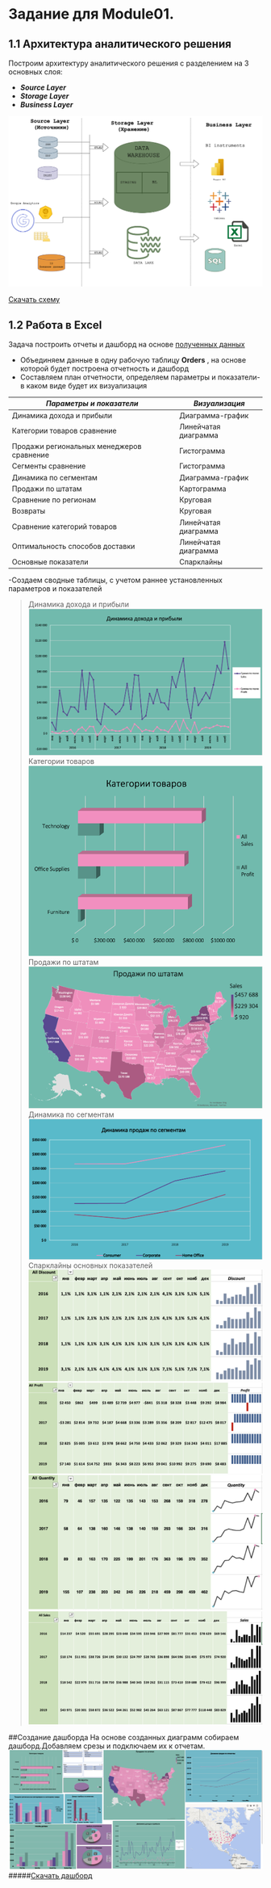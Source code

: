 # Задание для Module01.
## 1.1 Архитектура аналитического решения
Построим архитектуру аналитического решения с разделением на 3 основных слоя:
- ***Source Layer*** 
- ***Storage Layer*** 
- ***Business Layer***

![Архитектура аналитического решения][def2]

[Скачать схему](Data.zip)

## 1.2 Работа в Excel

Задача построить отчеты и дашборд на основе [полученных данных][def] 

- Объединяем данные в одну рабочую таблицу __Orders__ , на основе которой будет построена отчетность и дашборд
- Составляем план отчетности, определяем параметры и показатели-в каком виде будет их визуализация

|***Параметры и показатели***|***Визуализация***|
|---|---|
|Динамика дохода и прибыли|Диаграмма-график|
|Категории товаров сравнение|Линейчатая диаграмма|
|Продажи региональных менеджеров сравнение|Гистограмма|
|Сегменты сравнение|Гистограмма|
|Динамика по сегментам|Диаграмма-график|
|Продажи по штатам|Картограмма|
|Сравнение по регионам|Круговая|
|Возвраты|Круговая|
|Сравнение категорий товаров|Линейчатая диаграмма|
|Оптимальность способов доставки|Линейчатая диаграмма|
|Основные показатели|Спарклайны|

-Создаем сводные таблицы, с учетом раннее установленных параметров и показателей

> Динамика дохода и прибыли 
![1][def3]
> Категории товаров
![2][def4]
> Продажи по штатам
![3][def5]
> Динамика по сегментам
![4][def6]
> Спарклайны основных показателей
![5][def7]
![6][def8]
![7][def9]
![8][def10]


[def]: https://github.com/MLKURUNOVA/DataLearn/blob/main/DE%20101/Module%2001/data/Sample%20-%20Superstore.xls
[def2]: https://github.com/MLKURUNOVA/DataLearn/blob/main/DE%20101/Module%2001/img/Архитектура%20аналитического%20решения.png
[def3]: https://github.com/MLKURUNOVA/DataLearn/blob/main/DE%20101/Module%2001/img/%20Динамика%20дохода%20и%20прибыли.png
[def4]:https://github.com/MLKURUNOVA/DataLearn/blob/main/DE%20101/Module%2001/img/Сравнение%20товаров%20по%20категории.png
[def5]:https://github.com/MLKURUNOVA/DataLearn/blob/main/DE%20101/Module%2001/img/Продажи%20по%20штатам.png 
[def6]:https://github.com/MLKURUNOVA/DataLearn/blob/main/DE%20101/Module%2001/img/Динамика%20продаж%20по%20сегментам.png
[def7]:https://github.com/MLKURUNOVA/DataLearn/blob/main/DE%20101/Module%2001/img/Discount%20Sparkline.png
[def8]:https://github.com/MLKURUNOVA/DataLearn/blob/main/DE%20101/Module%2001/img/Profit%20Sparkline.png
[def9]:https://github.com/MLKURUNOVA/DataLearn/blob/main/DE%20101/Module%2001/img/Quantity%20sparkline.png
[def10]:https://github.com/MLKURUNOVA/DataLearn/blob/main/DE%20101/Module%2001/img/Sales%20sparkline.png
[def11]:https://github.com/MLKURUNOVA/DataLearn/blob/main/DE%20101/Module%2001/img/dashboard.png

##Создание дашборда
На основе созданных диаграмм собираем дашборд.Добавляем срезы и подключаем их к отчетам.
![Dashboard][def11]
#####[Скачать дашборд](https://github.com/MLKURUNOVA/DataLearn/blob/main/DE%20101/Module%2001/data/%20Dashboard.xlsx)
